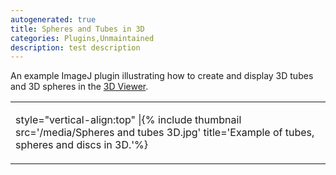 ```yaml
---
autogenerated: true
title: Spheres and Tubes in 3D
categories: Plugins,Unmaintained
description: test description
---
```


An example ImageJ plugin illustrating how to create and display 3D tubes and 3D spheres in the [3D Viewer](/plugins/3d-viewer).

<table><tbody><tr class="odd"><td><p>style="vertical-align:top" |{% include thumbnail src='/media/Spheres and tubes 3D.jpg' title='Example of tubes, spheres and discs in 3D.'%}</p></td></tr></tbody></table>

 
